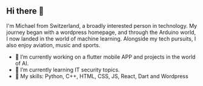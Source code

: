 ## Hi there 👋
I'm Michael from Switzerland, a broadly interested person in technology.
My journey began with a wordpress homepage, and through the Arduino world,
I now landed in the world of machine learning.
Alongside my tech pursuits, I also enjoy aviation, music and sports.

- 🔭 I’m currently working on a flutter mobile APP and projects in the world of AI.
- 🌱 I’m currently learning IT security topics.
- 🚀 My skills: Python, C++, HTML, CSS, JS, React, Dart and Wordpress
